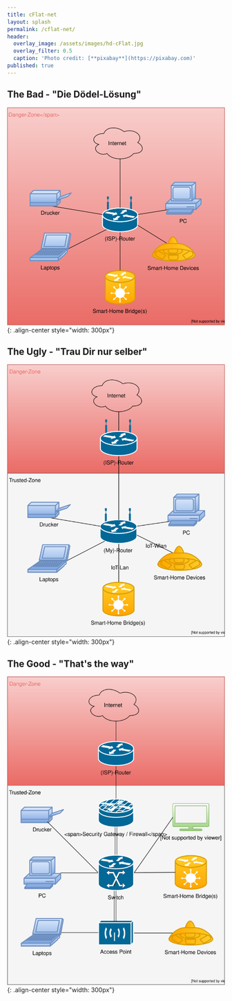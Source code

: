 ```yaml
---
title: cFlat-net
layout: splash
permalink: /cflat-net/
header:
  overlay_image: /assets/images/hd-cFlat.jpg
  overlay_filter: 0.5
  caption: 'Photo credit: [**pixabay**](https://pixabay.com)'
published: true
---
```

<p></p>

## The Bad - "Die Dödel-Lösung"

![homeNetwork-bad.svg!!](/assets/images/homeNetwork-bad.svg){: .align-center style="width: 300px"}

## The Ugly - "Trau Dir nur selber"

![homeNetwork-ugly.svg!!](/assets/images/homeNetwork-ugly.svg){: .align-center style="width: 300px"}

## The Good - "That's the way"

![homeNetwork-good.svg!!](/assets/images/homeNetwork-good.svg){: .align-center style="width: 300px"}
